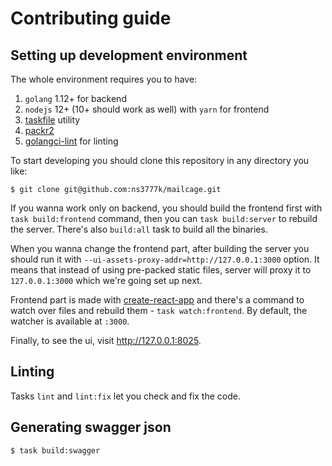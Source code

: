 # Contributing guide

## Setting up development environment

The whole environment requires you to have:

1. `golang` 1.12+ for backend
2. `nodejs` 12+ (10+ should work as well) with `yarn` for frontend
3. [taskfile](https://taskfile.dev/#/installation) utility
4. [packr2](https://github.com/gobuffalo/packr/tree/master/v2)
5. [golangci-lint](https://github.com/golangci/golangci-lint) for linting

To start developing you should clone this repository in any directory you like:

```shell script
$ git clone git@github.com:ns3777k/mailcage.git
```

If you wanna work only on backend, you should build the frontend first with `task build:frontend` command, then
you can `task build:server` to rebuild the server. There's also `build:all` task to build all the binaries.

When you wanna change the frontend part, after building the server you should run it with
`--ui-assets-proxy-addr=http://127.0.0.1:3000` option. It means that instead of using pre-packed static files, server
will proxy it to `127.0.0.1:3000` which we're going set up next.

Frontend part is made with [create-react-app](https://github.com/facebook/create-react-app) and there's a command to
watch over files and rebuild them - `task watch:frontend`. By default, the watcher is available at `:3000`.

Finally, to see the ui, visit http://127.0.0.1:8025.

## Linting

Tasks `lint` and `lint:fix` let you check and fix the code.

## Generating swagger json

```shell script
$ task build:swagger
```
